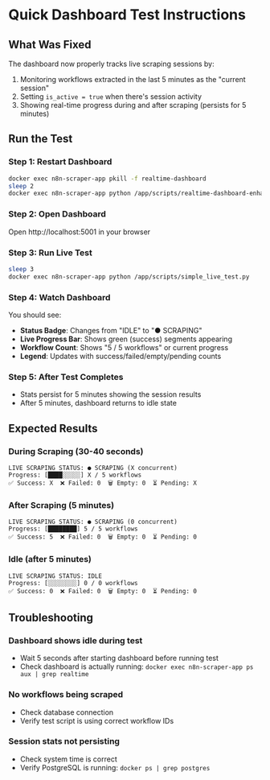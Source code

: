 # Quick Dashboard Test Instructions

## What Was Fixed
The dashboard now properly tracks live scraping sessions by:
1. Monitoring workflows extracted in the last 5 minutes as the "current session"
2. Setting `is_active = true` when there's session activity
3. Showing real-time progress during and after scraping (persists for 5 minutes)

## Run the Test

### Step 1: Restart Dashboard
```bash
docker exec n8n-scraper-app pkill -f realtime-dashboard
sleep 2
docker exec n8n-scraper-app python /app/scripts/realtime-dashboard-enhanced.py &
```

### Step 2: Open Dashboard
Open http://localhost:5001 in your browser

### Step 3: Run Live Test
```bash
sleep 3
docker exec n8n-scraper-app python /app/scripts/simple_live_test.py
```

### Step 4: Watch Dashboard
You should see:
- **Status Badge**: Changes from "IDLE" to "● SCRAPING"
- **Live Progress Bar**: Shows green (success) segments appearing
- **Workflow Count**: Shows "5 / 5 workflows" or current progress
- **Legend**: Updates with success/failed/empty/pending counts

### Step 5: After Test Completes
- Stats persist for 5 minutes showing the session results
- After 5 minutes, dashboard returns to idle state

## Expected Results

### During Scraping (30-40 seconds)
```
LIVE SCRAPING STATUS: ● SCRAPING (X concurrent)
Progress: [████░░░░░] X / 5 workflows
✅ Success: X  ❌ Failed: 0  🗑️ Empty: 0  ⏳ Pending: X
```

### After Scraping (5 minutes)
```
LIVE SCRAPING STATUS: ● SCRAPING (0 concurrent)
Progress: [████████] 5 / 5 workflows
✅ Success: 5  ❌ Failed: 0  🗑️ Empty: 0  ⏳ Pending: 0
```

### Idle (after 5 minutes)
```
LIVE SCRAPING STATUS: IDLE
Progress: [░░░░░░░░] 0 / 0 workflows
✅ Success: 0  ❌ Failed: 0  🗑️ Empty: 0  ⏳ Pending: 0
```

## Troubleshooting

### Dashboard shows idle during test
- Wait 5 seconds after starting dashboard before running test
- Check dashboard is actually running: `docker exec n8n-scraper-app ps aux | grep realtime`

### No workflows being scraped
- Check database connection
- Verify test script is using correct workflow IDs

### Session stats not persisting
- Check system time is correct
- Verify PostgreSQL is running: `docker ps | grep postgres`






